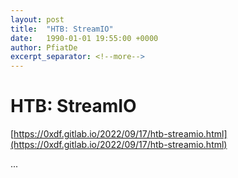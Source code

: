 ```yaml
---
layout: post
title:  "HTB: StreamIO"
date:   1990-01-01 19:55:00 +0000
author: PfiatDe
excerpt_separator: <!--more-->
---
```


# HTB: StreamIO
[https://0xdf.gitlab.io/2022/09/17/htb-streamio.html](https://0xdf.gitlab.io/2022/09/17/htb-streamio.html)

...
<!--more-->
